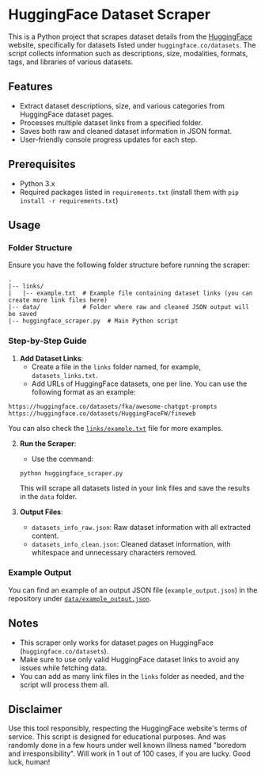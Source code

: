 # HuggingFace Dataset Scraper

This is a Python project that scrapes dataset details from the [HuggingFace](https://huggingface.co/) website, specifically for datasets listed under `huggingface.co/datasets`. The script collects information such as descriptions, size, modalities, formats, tags, and libraries of various datasets.

## Features
- Extract dataset descriptions, size, and various categories from HuggingFace dataset pages.
- Processes multiple dataset links from a specified folder.
- Saves both raw and cleaned dataset information in JSON format.
- User-friendly console progress updates for each step.

## Prerequisites
- Python 3.x
- Required packages listed in `requirements.txt` (install them with `pip install -r requirements.txt`)

## Usage

### Folder Structure
Ensure you have the following folder structure before running the scraper:

```
.
|-- links/
|   |-- example.txt  # Example file containing dataset links (you can create more link files here)
|-- data/            # Folder where raw and cleaned JSON output will be saved
|-- huggingface_scraper.py  # Main Python script
```

### Step-by-Step Guide

1. **Add Dataset Links**:
   - Create a file in the `links` folder named, for example, `datasets_links.txt`.
   - Add URLs of HuggingFace datasets, one per line. You can use the following format as an example:

```
https://huggingface.co/datasets/fka/awesome-chatgpt-prompts
https://huggingface.co/datasets/HuggingFaceFW/fineweb
```

  You can also check the [`links/example.txt`](links/example.txt) file for more examples.

2. **Run the Scraper**:
   - Use the command:
   ```
   python huggingface_scraper.py
   ```
   This will scrape all datasets listed in your link files and save the results in the `data` folder.

3. **Output Files**:
   - `datasets_info_raw.json`: Raw dataset information with all extracted content.
   - `datasets_info_clean.json`: Cleaned dataset information, with whitespace and unnecessary characters removed.

### Example Output
You can find an example of an output JSON file (`example_output.json`) in the repository under [`data/example_output.json`](data/example_output.json).

## Notes
- This scraper only works for dataset pages on HuggingFace (`huggingface.co/datasets`).
- Make sure to use only valid HuggingFace dataset links to avoid any issues while fetching data.
- You can add as many link files in the `links` folder as needed, and the script will process them all.

## Disclaimer
Use this tool responsibly, respecting the HuggingFace website's terms of service. This script is designed for educational purposes. And was randomly done in a few hours under well known illness named "boredom and irresponsibility". Will work in 1 out of 100 cases, if you are lucky. Good luck, human!

